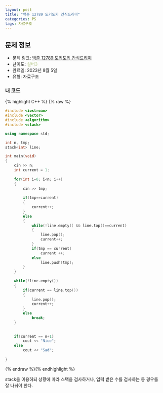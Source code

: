 ```yaml
---
layout: post
title: "백준 12789 도키도키 간식드리미"
categories: PS
tags: 자료구조
---
```


## 문제 정보
- 문제 링크: [백준 12789 도키도키 간식드리미](https://www.acmicpc.net/problem/12789)
- 난이도: <span style="color:#B5C78A">실버3</span>
- 완료일: 2023년 8월 5일
- 유형: 자료구조

### 내 코드

{% highlight C++ %} {% raw %}
```C++
#include <iostream>
#include <vector>
#include <algorithm>
#include <stack>

using namespace std;

int n, tmp;
stack<int> line;

int main(void)
{
	cin >> n;
	int current = 1;
	
	for(int i=0; i<n; i++)
	{
		cin >> tmp;
		
		if(tmp==current)
		{
			current++;
		}
		else
		{
			while(!line.empty() && line.top()==current)
			{
				line.pop();
				current++;
			}
			if(tmp == current)
				current ++;
			else
				line.push(tmp);
		}
	}
	
	while(!line.empty())
	{
		if(current == line.top())
		{
			line.pop();
			current++;
		}
		else
			break;
	}
	
	
	if(current == n+1)
		cout << "Nice";
	else
		cout << "Sad";
	
}
```
{% endraw %}{% endhighlight %}

stack을 이용하되 상황에 따라 스택을 검사하거나, 입력 받은 수를 검사하는 등 경우를 잘 나눠야 한다.
